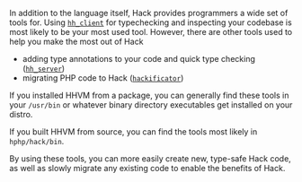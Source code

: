 In addition to the language itself, Hack provides programmers a wide set of tools for. Using [`hh_client`](../typechecker/options.md) for typechecking and inspecting your codebase is most likely to be your most used tool. However, there are other tools used to help you make the most out of Hack

* adding type annotations to your code and quick type checking ([`hh_server`](./hh_server.md))
* migrating PHP code to Hack ([`hackificator`](./hackificator.md))

If you installed HHVM from a package, you can generally find these tools in your `/usr/bin` or whatever binary directory executables get installed on your distro.

If you built HHVM from source, you can find the tools most likely in `hphp/hack/bin`.

By using these tools, you can more easily create new, type-safe Hack code, as well as slowly migrate any existing code to enable the benefits of Hack.
